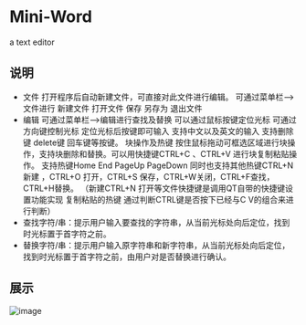 # Mini-Word
a text editor
## 说明
- 文件
打开程序后自动新建文件，可直接对此文件进行编辑。 可通过菜单栏-->文件进行 新建文件 打开文件 保存 另存为 退出文件 
- 编辑
可通过菜单栏-->编辑进行查找及替换 可以通过鼠标按键定位光标 可通过方向键控制光标 定位光标后按键即可输入 支持中文以及英文的输入  支持删除键 delete键 回车键等按键。
块操作及热键
按住鼠标拖动可框选区域进行块操作，支持块删除和替换。可以用快捷键CTRL+C 、CTRL+V 进行块复制粘贴操作。
支持热键Home End PageUp PageDown
同时也支持其他热键CTRL+N 新建 ，CTRL+O 打开，CTRL+S 保存，CTRL+W关闭，CTRL+F查找，CTRL+H替换。
（新建CTRL+N 打开等文件快捷键是调用QT自带的快捷键设置功能实现   复制粘贴的热键 通过判断CTRL键是否按下已经与C V的组合来进行判断）
- 查找字符/串：提示用户输入要查找的字符串，从当前光标处向后定位，找到时光标置于首字符之前。
- 替换字符/串：提示用户输入原字符串和新字符串，从当前光标处向后定位，找到时光标置于首字符之前，由用户对是否替换进行确认。

## 展示
![image](https://user-images.githubusercontent.com/34685742/158107717-0ed8dba9-81eb-493c-a204-296acf1276e7.png)
